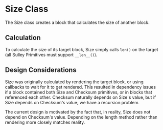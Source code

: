 Size Class
==========
The Size class creates a block that calculates the size of another block.

Calculation
-----------
To calculate the size of its target block, Size simply calls `len()` on the
target (all Sulley Primitives must support `__len__()`).

Design Considerations
---------------------
Size was originally calculated by rendering the target block, or using
callbacks to wait for it to get rendered.
This resulted in dependency issues if a block contained both Size and Checksum
primitives, or in blocks that referenced each other.
Checksum naturally depends on Size's value, but if Size depends on Checksum's
value, we have a recursion problem.

The current design is motivated by the fact that, in reality, Size does not
depend on Checksum's value. Depending on the length method rather than
rendering more closely matches reality.